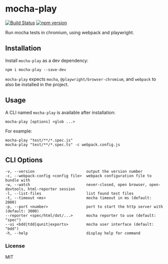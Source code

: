 # mocha-play

[![Build Status](https://github.com/wixplosives/mocha-play/workflows/tests/badge.svg)](https://github.com/wixplosives/mocha-play/actions)
[![npm version](https://img.shields.io/npm/v/mocha-play.svg)](https://www.npmjs.com/package/mocha-play)

Run mocha tests in chromium, using webpack and playwright.

## Installation

Install `mocha-play` as a dev dependency:

```
npm i mocha-play --save-dev
```

`mocha-play` expects `mocha`, `@playwright/browser-chromium`, and `webpack` to also be installed in the project.

## Usage

A CLI named `mocha-play` is available after installation:

```
mocha-play [options] <glob ...>
```

For example:

```
mocha-play "test/**/*.spec.js"
mocha-play "test/**/*.spec.ts" -c webpack.config.js
```

## CLI Options

```
-v, --version                       output the version number
-c, --webpack-config <config file>  webpack configuration file to bundle with
-w, --watch                         never-closed, open browser, open-devtools, html-reporter session
-l, --list-files                    list found test files
-t, --timeout <ms>                  mocha timeout in ms (default: 2000)
-p, --port <number>                 port to start the http server with (default: 3000)
--reporter <spec/html/dot/...>      mocha reporter to use (default: "spec")
--ui <bdd|tdd|qunit|exports>        mocha user interface (default: "bdd")
-h, --help                          display help for command
```

### License

MIT
